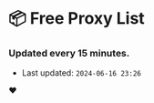 # :package: Free Proxy List
### Updated every 15 minutes.

- Last updated: `2024-06-16 23:26`

:heart:
